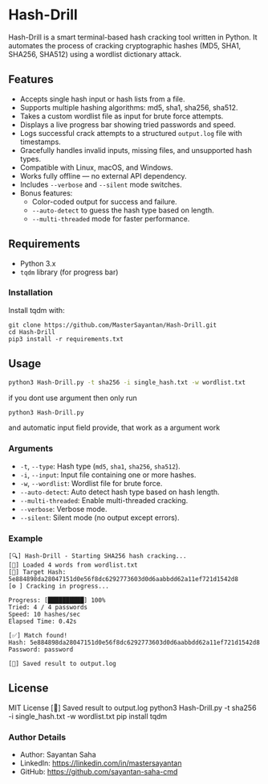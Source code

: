 # Hash-Drill

Hash-Drill is a smart terminal-based hash cracking tool written in Python. It automates the process of cracking cryptographic hashes (MD5, SHA1, SHA256, SHA512) using a wordlist dictionary attack.

## Features

- Accepts single hash input or hash lists from a file.
- Supports multiple hashing algorithms: md5, sha1, sha256, sha512.
- Takes a custom wordlist file as input for brute force attempts.
- Displays a live progress bar showing tried passwords and speed.
- Logs successful crack attempts to a structured `output.log` file with timestamps.
- Gracefully handles invalid inputs, missing files, and unsupported hash types.
- Compatible with Linux, macOS, and Windows.
- Works fully offline — no external API dependency.
- Includes `--verbose` and `--silent` mode switches.
- Bonus features:
  - Color-coded output for success and failure.
  - `--auto-detect` to guess the hash type based on length.
  - `--multi-threaded` mode for faster performance.

## Requirements

- Python 3.x
- `tqdm` library (for progress bar)

### Installation

Install tqdm with:

```
git clone https://github.com/MasterSayantan/Hash-Drill.git
cd Hash-Drill
pip3 install -r requirements.txt
```


## Usage

```bash
python3 Hash-Drill.py -t sha256 -i single_hash.txt -w wordlist.txt
```
if you dont use argument then only run 
```bash
python3 Hash-Drill.py
```
and automatic input field provide, that work as a argument work


### Arguments

- `-t`, `--type`: Hash type (`md5`, `sha1`, `sha256`, `sha512`).
- `-i`, `--input`: Input file containing one or more hashes.
- `-w`, `--wordlist`: Wordlist file for brute force.
- `--auto-detect`: Auto detect hash type based on hash length.
- `--multi-threaded`: Enable multi-threaded cracking.
- `--verbose`: Verbose mode.
- `--silent`: Silent mode (no output except errors).

### Example

```
[🔍] Hash-Drill - Starting SHA256 hash cracking...
[📄] Loaded 4 words from wordlist.txt
[🔐] Target Hash: 5e884898da28047151d0e56f8dc6292773603d0d6aabbdd62a11ef721d1542d8
[⚙️ ] Cracking in progress...

Progress: [██████████] 100%
Tried: 4 / 4 passwords
Speed: 10 hashes/sec
Elapsed Time: 0.42s

[✅] Match found!
Hash: 5e884898da28047151d0e56f8dc6292773603d0d6aabbdd62a11ef721d1542d8
Password: password

[📁] Saved result to output.log
```

## License

MIT License
[📁] Saved result to output.log
python3 Hash-Drill.py -t sha256 -i single_hash.txt -w wordlist.txt
pip install tqdm



### Author Details

- Author: Sayantan Saha  
- LinkedIn: https://linkedin.com/in/mastersayantan  
- GitHub: https://github.com/sayantan-saha-cmd
